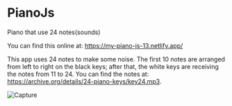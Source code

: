 # PianoJs
 Piano that use 24 notes(sounds)

You can find this online at: https://my-piano-js-13.netlify.app/


This app uses 24 notes to make some noise. The first 10 notes are arranged from left to right on the black keys; after that, the white keys are receiving the notes from 11 to 24. You can find the notes at:   https://archive.org/details/24-piano-keys/key24.mp3.




![Capture](https://user-images.githubusercontent.com/91092822/201682264-69fa8159-724e-4b44-88b5-63e355655543.PNG)
